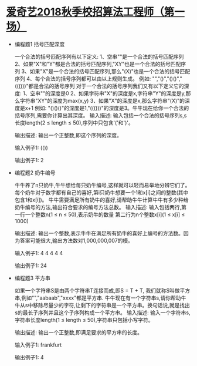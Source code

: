 [爱奇艺2018秋季校招算法工程师（第一场）](https://www.nowcoder.com/test/8246915/summary)
====================

+ 编程题1 括号匹配深度

    一个合法的括号匹配序列有以下定义:
    1、空串""是一个合法的括号匹配序列
    2、如果"X"和"Y"都是合法的括号匹配序列,"XY"也是一个合法的括号匹配序列
    3、如果"X"是一个合法的括号匹配序列,那么"(X)"也是一个合法的括号匹配序列
    4、每个合法的括号序列都可以由以上规则生成。
    例如: "","()","()()","((()))"都是合法的括号序列
    对于一个合法的括号序列我们又有以下定义它的深度:
    1、空串""的深度是0
    2、如果字符串"X"的深度是x,字符串"Y"的深度是y,那么字符串"XY"的深度为max(x,y) 3、如果"X"的深度是x,那么字符串"(X)"的深度是x+1
    例如: "()()()"的深度是1,"((()))"的深度是3。牛牛现在给你一个合法的括号序列,需要你计算出其深度。 
    输入描述:
    输入包括一个合法的括号序列s,s长度length(2 ≤ length ≤ 50),序列中只包含'('和')'。


    输出描述:
    输出一个正整数,即这个序列的深度。

    输入例子1:
    (())

    输出例子1:
    2

+ 编程题2 奶牛编号

    牛牛养了n只奶牛,牛牛想给每只奶牛编号,这样就可以轻而易举地分辨它们了。 每个奶牛对于数字都有自己的喜好,第i只奶牛想要一个1和x[i]之间的整数(其中包含1和x[i])。
    牛牛需要满足所有奶牛的喜好,请帮助牛牛计算牛牛有多少种给奶牛编号的方法,输出符合要求的编号方法总数。 
    输入描述:
    输入包括两行,第一行一个整数n(1 ≤ n ≤ 50),表示奶牛的数量 第二行为n个整数x[i](1 ≤ x[i] ≤ 1000)


    输出描述:
    输出一个整数,表示牛牛在满足所有奶牛的喜好上编号的方法数。因为答案可能很大,输出方法数对1,000,000,007的模。

    输入例子1:
    4
    4 4 4 4

    输出例子1:
    24

+ 编程题3 平方串

    如果一个字符串S是由两个字符串T连接而成,即S = T + T, 我们就称S叫做平方串,例如"","aabaab","xxxx"都是平方串.
    牛牛现在有一个字符串s,请你帮助牛牛从s中移除尽量少的字符,让剩下的字符串是一个平方串。换句话说,就是找出s的最长子序列并且这个子序列构成一个平方串。 
    输入描述:
    输入一个字符串s,字符串长度length(1 ≤ length ≤ 50),字符串只包括小写字符。


    输出描述:
    输出一个正整数,即满足要求的平方串的长度。

    输入例子1:
    frankfurt

    输出例子1:
    4
